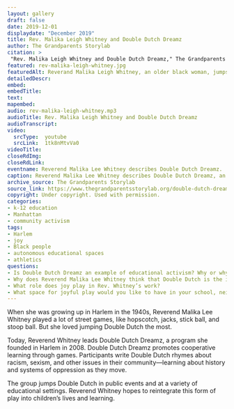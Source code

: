 ```yaml
--- 
layout: gallery
draft: false
date: 2019-12-01
displaydate: "December 2019"
title: Rev. Malika Leigh Whitney and Double Dutch Dreamz
author: The Grandparents Storylab
citation: >
 "Rev. Malika Leigh Whitney and Double Dutch Dreamz," The Grandparents Storylab, in New York City Civil Rights History Project, Accessed: [Month Day, Year], https://nyccivilrightshistory.org/gallery/rev-malika-leigh-whitney.
featured: rev-malika-leigh-whitney.jpg
featuredAlt: Reverand Malika Leigh Whitney, an older black woman, jumps rope with two women swinging two ropes.
detailedDescr: 
embed: 
embedTitle: 
text: 
mapembed: 
audio: rev-malika-leigh-whitney.mp3
audioTitle: Rev. Malika Leigh Whitney and Double Dutch Dreamz
audioTranscript: 
video:	
  srcType:	youtube
  srcLink:	1tk8nMtvVa0
videoTitle: 
closeRdImg: 
closeRdLink: 
eventname: Reverend Malika Lee Whitney describes Double Dutch Dreamz.
caption: Reverend Malika Lee Whitney describes Double Dutch Dreamz, an intergenerational space for play and learning.
archive_source: The Grandparents Storylab
source_link: https://www.thegrandparentsstorylab.org/double-dutch-dreamz
copyright: Under copyright. Used with permission.
categories: 
- k-12 education
- Manhattan
- community activism
tags: 
- Harlem
- joy
- Black people
- autonomous educational spaces
- athletics
questions: 
- Is Double Dutch Dreamz an example of educational activism? Why or why not? 
- Why does Reverend Malika Lee Whitney think that Double Dutch is the ideal method for teaching youth about social justice?
- What role does joy play in Rev. Whitney’s work?
- What space for joyful play would you like to have in your school, neighborhood, or community?
--- 
```


When she was growing up in Harlem in the 1940s, Reverend Malika Lee Whitney played a lot of street games, like hopscotch, jacks, stick ball, and stoop ball. But she loved jumping Double Dutch the most.

Today, Reverend Whitney leads Double Dutch Dreamz, a program she founded in Harlem in 2008. Double Dutch Dreamz promotes cooperative learning through games. Participants write Double Dutch rhymes about racism, sexism, and other issues in their community—learning about history and systems of oppression as they move.

The group jumps Double Dutch in public events and at a variety of educational settings. Reverend Whitney hopes to reintegrate this form of play into children’s lives and learning.
